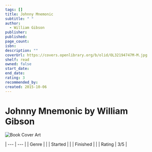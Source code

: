 ```yaml
---
tags: []
title: Johnny Mnemonic
subtitle: " "
author:
  - William Gibson
publisher: 
published: 
page_count: 
isbn: 
description: ""
coverUrl: https://covers.openlibrary.org/b/olid/OL32194747M-M.jpg
shelf: read
owned: false
start_date: 
end_date: 
rating: 3
recommended_by: 
created: 2015-10-06
---
```


# Johnny Mnemonic by William Gibson

![Book Cover Art](https://covers.openlibrary.org/b/olid/OL32194747M-M.jpg)


| --- | --- |
| Genre |  |
| Started |  |
| Finished |  |
| Rating | 3/5 |


